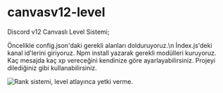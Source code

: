 # canvasv12-level
Discord v12 Canvaslı Level Sistemi;

Öncelikle config.json'daki gerekli alanları dolduruyoruz.\n
İndex.js'deki kanal id'lerini giriyoruz.
Npm install yazarak gerekli modülleri kuruyoruz.
Kaç mesajda kaç xp vereceğini kendinize göre ayarlayabilirsiniz.
Projeyi dilediğiniz gibi kullanabilirsiniz.

<p align="left"> <img src="https://cdn.discordapp.com/attachments/822763553119141888/824920931574480936/unknown.png" alt="Rank sistemi, level atlayınca yetki verme." /> </p>
